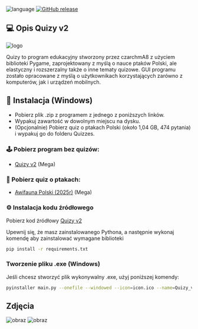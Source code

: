 ![language](https://img.shields.io/badge/language-python-239120)
[![GitHub release](https://img.shields.io/github/v/release/czarchmA8/Quizy_v2)](#)

## 💻 Opis Quizy v2
![logo](https://github.com/user-attachments/assets/6d0198d8-4622-429a-b3e3-8e8334490a8b)

Quizy to program edukacyjny stworzony przez czarchmA8 z użyciem biblioteki Pygame, zaprojektowany z myślą o nauce ptaków Polski, ale elastyczny i rozszerzalny także o inne tematy quizowe. GUI programu zostało opracowane z myślą o użytkownikach korzystających zarówno z komputerów, jak i urządzeń mobilnych.

## 📲 Instalacja (Windows)

 - Pobierz plik .zip z programem z jednego z poniższych linków. 
 - Wypakuj zawartość w dowolnym miejscu na dysku. 
 - (Opcjonalnie) Pobierz quiz o ptakach Polski (około 1,04 GB, 474 pytania) i wypakuj go do folderu Quizzes.

### 🕹️ Pobierz program bez quizów:
 - [Quizy v2](https://mega.nz/file/ockVnBpb#BWLkAk0Myl9dQZ6BKKnboF3Z6SY6I5zEQbhEpsmMhsQ) (Mega)

### 🦅 Pobierz quiz o ptakach:
 - [Awifauna Polski (2025r)](https://mega.nz/file/tB0zTawZ#8fMR0BCYoGplJ7XrdU4zX-mPqC_mraP0FKT5jp3ZhKI) (Mega)

### ⚙️ Instalacja kodu źródłowego

Pobierz kod źródłowy [Quizy v2](https://github.com/czarchmA8/Quizy_v2/archive/refs/heads/master.zip)

Upewnij się, że masz zainstalowanego Pythona, a następnie wykonaj komendę aby zainstalować wymagane biblioteki
```bash
pip install -r requirements.txt
```
### Tworzenie pliku .exe (Windows)
Jeśli chcesz stworzyć plik wykonywalny .exe, użyj poniższej komendy:
```bash
pyinstaller main.py --onefile --windowed --icon=icon.ico --name=Quizy_v2 
```

## Zdjęcia

![obraz](https://github.com/user-attachments/assets/b44c50ad-ba9e-4a70-9324-501ab8a592ef)
![obraz](https://github.com/user-attachments/assets/6be061f9-56d5-4be8-9d67-f5f0b8e9f90c)
